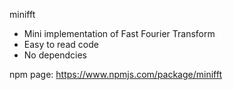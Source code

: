 minifft

+ Mini implementation of Fast Fourier Transform
+ Easy to read code
+ No dependcies

npm page: https://www.npmjs.com/package/minifft
